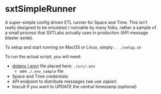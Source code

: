 # sxtSimpleRunner
A super-simple config driven ETL runner for Space and Time.  This isn't really designed to be emulated / runnable by many folks, rather a sample of a small process that SXTLabs actually uses in production (API message blaster aside).

To setup and start running on MacOS or Linux, simply:
`. ./setup.sh`

To run the actual script, you will need:
- [dotenv (.env)](https://docs.spaceandtime.io/docs/dotenv) file placed here: `./src/.env`
  - see `./.env_sample` file 
- Space and Time credentials
- API endpoint to distribute messages (we use zapier)
- biscuit if you want to UPDATE the central timestamp (optional)

